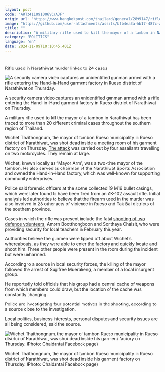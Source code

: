```yaml
---
layout: post
code: "ART2411091006VCVAJF"
origin_url: "https://www.bangkokpost.com/thailand/general/2899147/rifle-used-in-narathiwat-murder-linked-to-24-cases"
image: "https://github.com/user-attachments/assets/bfb4ea3a-bb17-487c-a002-dc04b45ba741"
title: ""
description: "A military rifle used to kill the mayor of a tambon in Narathiwat has been traced to more than 20 different criminal cases throughout the southern region of Thailand."
category: "POLITICS"
language: "en"
date: 2024-11-09T10:10:45.401Z
---
```


# 

Rifle used in Narathiwat murder linked to 24 cases

![A security camera video captures an unidentified gunman armed with a rifle entering the Hand-in-Hand garment factory in Rueso district of Narathiwat on Thursday.](https://github.com/user-attachments/assets/bac7c92d-10b3-459a-9961-d3e723353696)

A security camera video captures an unidentified gunman armed with a rifle entering the Hand-in-Hand garment factory in Rueso district of Narathiwat on Thursday.

A military rifle used to kill the mayor of a tambon in Narathiwat has been traced to more than 20 different criminal cases throughout the southern region of Thailand.

Wichet Thaithongnum, the mayor of tambon Rueso municipality in Rueso district of Narathiwat, was shot dead inside a meeting room of his garment factory on Thursday. [The attack](https://www.bangkokpost.com/thailand/general/2898026/mayor-shot-dead-in-narathiwat) was carried out by four assailants travelling on two motorcycles. They remain at large.

Wichet, known locally as “Mayor Arm”, was a two-time mayor of the tambon. He also served as chairman of the Narathiwat Sports Association and owned the Hand-in-Hand factory, which was well-known for supporting community enterprises.

Police said forensic officers at the scene collected 19 M16 bullet casings, which were later found to have been fired from an AK-102 assault rifle. Initial analysis led authorities to believe that the firearm used in the murder was also involved in 23 other acts of violence in Rueso and Tak Bai districts of the southern province.

Cases in which the rifle was present include the fatal [shooting of two defence volunteers](https://www.bangkokpost.com/thailand/general/2744951/ambush-kills-two-defence-volunteers), Amorn Bootthongboon and Sonthaya Chaisit, who were providing security for local teachers in February this year.

Authorities believe the gunmen were tipped off about Wichet’s whereabouts, as they were able to enter the factory and quickly locate and shoot him. Three other people were present in the room during the incident but were unharmed.

According to a source in local security forces, the killing of the mayor followed the arrest of Sugifree Mueraheng, a member of a local insurgent group.

He reportedly told officials that his group had a central cache of weapons from which members could draw, but the location of the cache was constantly changing.

Police are investigating four potential motives in the shooting, according to a source close to the investigation.

Local politics, business interests, personal disputes and security issues are all being considered, said the source. 

![Wichet Thaithongnum, the mayor of tambon Rueso municipality in Rueso district of Narathiwat, was shot dead inside his garment factory on Thursday. (Photo: Chaidantai Facebook page)](https://github.com/user-attachments/assets/f57b3a9c-3e9d-4e1b-b59c-f0b1dc572e10)

Wichet Thaithongnum, the mayor of tambon Rueso municipality in Rueso district of Narathiwat, was shot dead inside his garment factory on Thursday. (Photo: Chaidantai Facebook page)